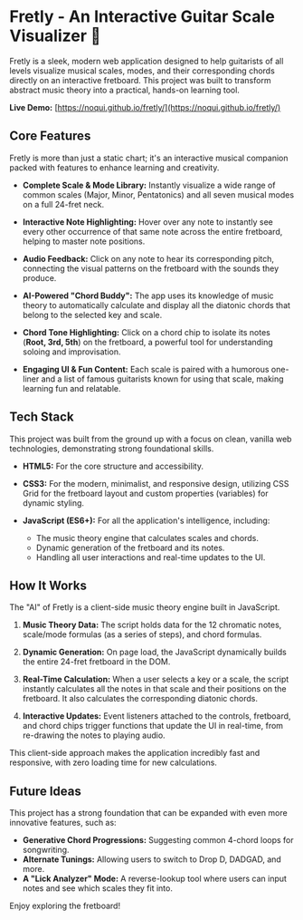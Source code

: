 # Fretly - An Interactive Guitar Scale Visualizer 🎸

Fretly is a sleek, modern web application designed to help guitarists of all levels visualize musical scales, modes, and their corresponding chords directly on an interactive fretboard. This project was built to transform abstract music theory into a practical, hands-on learning tool.

**Live Demo:** [https://noqui.github.io/fretly/](https://noqui.github.io/fretly/)

## Core Features

Fretly is more than just a static chart; it's an interactive musical companion packed with features to enhance learning and creativity.

* **Complete Scale & Mode Library:** Instantly visualize a wide range of common scales (Major, Minor, Pentatonics) and all seven musical modes on a full 24-fret neck.

* **Interactive Note Highlighting:** Hover over any note to instantly see every other occurrence of that same note across the entire fretboard, helping to master note positions.

* **Audio Feedback:** Click on any note to hear its corresponding pitch, connecting the visual patterns on the fretboard with the sounds they produce.

* **AI-Powered "Chord Buddy":** The app uses its knowledge of music theory to automatically calculate and display all the diatonic chords that belong to the selected key and scale.

* **Chord Tone Highlighting:** Click on a chord chip to isolate its notes (**Root, 3rd, 5th**) on the fretboard, a powerful tool for understanding soloing and improvisation.

* **Engaging UI & Fun Content:** Each scale is paired with a humorous one-liner and a list of famous guitarists known for using that scale, making learning fun and relatable.

## Tech Stack

This project was built from the ground up with a focus on clean, vanilla web technologies, demonstrating strong foundational skills.

* **HTML5:** For the core structure and accessibility.

* **CSS3:** For the modern, minimalist, and responsive design, utilizing CSS Grid for the fretboard layout and custom properties (variables) for dynamic styling.

* **JavaScript (ES6+):** For all the application's intelligence, including:
  * The music theory engine that calculates scales and chords.
  * Dynamic generation of the fretboard and its notes.
  * Handling all user interactions and real-time updates to the UI.

## How It Works

The "AI" of Fretly is a client-side music theory engine built in JavaScript.

1.  **Music Theory Data:** The script holds data for the 12 chromatic notes, scale/mode formulas (as a series of steps), and chord formulas.

2.  **Dynamic Generation:** On page load, the JavaScript dynamically builds the entire 24-fret fretboard in the DOM.

3.  **Real-Time Calculation:** When a user selects a key or a scale, the script instantly calculates all the notes in that scale and their positions on the fretboard. It also calculates the corresponding diatonic chords.

4.  **Interactive Updates:** Event listeners attached to the controls, fretboard, and chord chips trigger functions that update the UI in real-time, from re-drawing the notes to playing audio.

This client-side approach makes the application incredibly fast and responsive, with zero loading time for new calculations.

## Future Ideas

This project has a strong foundation that can be expanded with even more innovative features, such as:

* **Generative Chord Progressions:** Suggesting common 4-chord loops for songwriting.
* **Alternate Tunings:** Allowing users to switch to Drop D, DADGAD, and more.
* **A "Lick Analyzer" Mode:** A reverse-lookup tool where users can input notes and see which scales they fit into.

Enjoy exploring the fretboard!
